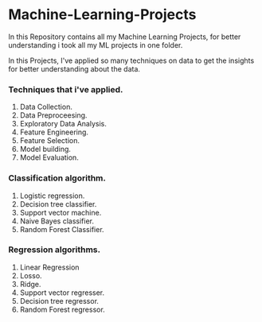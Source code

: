 # Machine-Learning-Projects

In this Repository contains all my Machine Learning Projects, for better understanding i took all my ML projects in one folder.

In this Projects, I've applied so many techniques on data to get the insights for better understanding about the data.

### Techniques that i've applied.
1. Data Collection.
2. Data Preproceesing.
3. Exploratory Data Analysis.
4. Feature Engineering.
5. Feature Selection.
6. Model building.
7. Model Evaluation.

### Classification algorithm.
1. Logistic regression.
2. Decision tree classifier.
3. Support vector machine.
3. Naive Bayes classifier.
4. Random Forest Classifier.

### Regression algorithms.
1. Linear Regression
2. Losso.
3. Ridge.
4. Support vector regresser.
5. Decision tree regressor.
6. Random Forest regressor.



